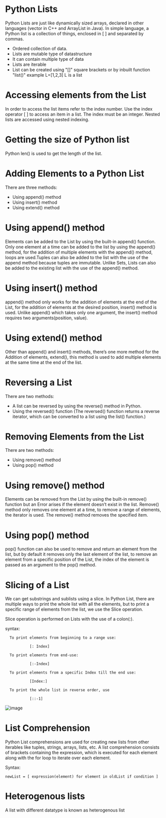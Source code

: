 # Python Lists
Python Lists are just like dynamically sized arrays, declared in other languages (vector in C++ and ArrayList in Java). In simple language, a Python list is a collection of things, enclosed in [ ] and separated by commas. 
  * Ordered collection of data.
  * Lists are mutable type of datastructure
  * It can contain multiple type of data
  * Lists are iterable
  * List can be created using "[]" square brackets or by inbuilt function "list()" example L=[1,2,3] L is a list
# Accessing elements from the List
In order to access the list items refer to the index number. Use the index operator [ ] to access an item in a list. The index must be an integer. Nested lists are accessed using nested indexing. 
# Getting the size of Python list
Python len() is used to get the length of the list.

# Adding Elements to a Python List
There are three methods:
 * Using append() method
 * Using insert() method
 * Using extend() method
  # Using append() method
   Elements can be added to the List by using the built-in append() function. Only one element at a time can be added to the list by using the append() method, for the addition of multiple elements with the
   append() method, loops are used.Tuples can also be added to the list with the use of the append method because tuples are immutable. Unlike Sets, Lists can also be added to the existing list with the use of
   the append() method.
  # Using insert() method
   append() method only works for the addition of elements at the end of the List, for the addition of elements at the desired position, insert() method is used. Unlike append() which takes only one argument, the
   insert() method requires two arguments(position, value). 
  # Using extend() method
   Other than append() and insert() methods, there’s one more method for the Addition of elements, extend(), this method is used to add multiple elements at the same time at the end of the list.
# Reversing a List
There are two methods:
 *  A list can be reversed by using the reverse() method in Python.
 *  Using the reversed() function (The reversed() function returns a reverse iterator, which can be converted to a list using the list() function.)
# Removing Elements from the List
There are two methods:
 * Using remove() method
 * Using pop() method
# Using remove() method
Elements can be removed from the List by using the built-in remove() function but an Error arises if the element doesn’t exist in the list. Remove() method only removes one element at a time, to remove a range of elements, the iterator is used. The remove() method removes the specified item.
# Using pop() method
pop() function can also be used to remove and return an element from the list, but by default it removes only the last element of the list, to remove an element from a specific position of the List, the index of the element is passed as an argument to the pop() method.
# Slicing of a List
We can get substrings and sublists using a slice. In Python List, there are multiple ways to print the whole list with all the elements, but to print a specific range of elements from the list, we use the Slice operation. 

Slice operation is performed on Lists with the use of a colon(:). 

   syntax:
      
      To print elements from beginning to a range use:
               
               [: Index]
      
      To print elements from end-use:
      
               [:-Index]
     
      To print elements from a specific Index till the end use:

               [Index:]

      To print the whole list in reverse order, use 

               [::-1]

![image](https://github.com/PrithivRaaj/LearnPython/assets/111727780/a5c5f21a-b166-4159-a342-e11ab679b1af)

# List Comprehension
Python List comprehensions are used for creating new lists from other iterables like tuples, strings, arrays, lists, etc. A list comprehension consists of brackets containing the expression, which is executed for each element along with the for loop to iterate over each element. 

Syntax:

    newList = [ expression(element) for element in oldList if condition ]
# Heterogenous lists

A list with different datatype is known as heterogenous list


